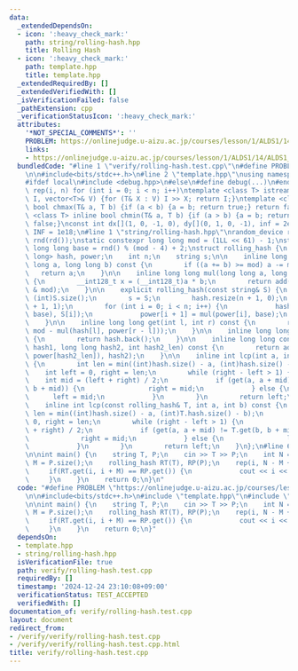 ```yaml
---
data:
  _extendedDependsOn:
  - icon: ':heavy_check_mark:'
    path: string/rolling-hash.hpp
    title: Rolling Hash
  - icon: ':heavy_check_mark:'
    path: template.hpp
    title: template.hpp
  _extendedRequiredBy: []
  _extendedVerifiedWith: []
  _isVerificationFailed: false
  _pathExtension: cpp
  _verificationStatusIcon: ':heavy_check_mark:'
  attributes:
    '*NOT_SPECIAL_COMMENTS*': ''
    PROBLEM: https://onlinejudge.u-aizu.ac.jp/courses/lesson/1/ALDS1/14/ALDS1_14_B
    links:
    - https://onlinejudge.u-aizu.ac.jp/courses/lesson/1/ALDS1/14/ALDS1_14_B
  bundledCode: "#line 1 \"verify/rolling-hash.test.cpp\"\n#define PROBLEM \"https://onlinejudge.u-aizu.ac.jp/courses/lesson/1/ALDS1/14/ALDS1_14_B\"\
    \n\n#include<bits/stdc++.h>\n#line 2 \"template.hpp\"\nusing namespace std;\n\
    #ifdef local\n#include <debug.hpp>\n#else\n#define debug(...)\n#endif\n#define\
    \ rep(i, n) for (int i = 0; i < n; i++)\ntemplate <class T> istream& operator>>(istream&\
    \ I, vector<T>& V) {for (T& X : V) I >> X; return I;}\ntemplate <class T> inline\
    \ bool chmax(T& a, T b) {if (a < b) {a = b; return true;} return false;}\ntemplate\
    \ <class T> inline bool chmin(T& a, T b) {if (a > b) {a = b; return true;} return\
    \ false;}\nconst int dx[](1, 0, -1, 0), dy[](0, 1, 0, -1), inf = 2e9; const long\
    \ INF = 1e18;\n#line 1 \"string/rolling-hash.hpp\"\nrandom_device rd;\nmt19937_64\
    \ rnd(rd());\nstatic constexpr long long mod = (1LL << 61) - 1;\nstatic const\
    \ long long base = rnd() % (mod - 4) + 2;\nstruct rolling_hash {\n    vector<long\
    \ long> hash, power;\n    int n;\n    string s;\n\n    inline long long add(long\
    \ long a, long long b) const {\n        if ((a += b) >= mod) a -= mod;\n     \
    \   return a;\n    }\n\n    inline long long mul(long long a, long long b) const\
    \ {\n        __int128_t x = (__int128_t)a * b;\n        return add(x >> 61, x\
    \ & mod);\n    }\n\n    explicit rolling_hash(const string& S) {\n        n =\
    \ (int)S.size();\n        s = S;\n        hash.resize(n + 1, 0);\n        power.resize(n\
    \ + 1, 1);\n        for (int i = 0; i < n; i++) {\n            hash[i + 1] = add(mul(hash[i],\
    \ base), S[i]);\n            power[i + 1] = mul(power[i], base);\n        }\n\
    \    }\n\n    inline long long get(int l, int r) const {\n        return add(hash[r],\
    \ mod - mul(hash[l], power[r - l]));\n    }\n\n    inline long long get() const\
    \ {\n        return hash.back();\n    }\n\n    inline long long connect(long long\
    \ hash1, long long hash2, int hash2_len) const {\n        return add(mul(hash1,\
    \ power[hash2_len]), hash2);\n    }\n\n    inline int lcp(int a, int b) const\
    \ {\n        int len = min((int)hash.size() - a, (int)hash.size() - b);\n    \
    \    int left = 0, right = len;\n        while (right - left > 1) {\n        \
    \    int mid = (left + right) / 2;\n            if (get(a, a + mid) != get(b,\
    \ b + mid)) {\n                right = mid;\n            } else {\n          \
    \      left = mid;\n            }\n        }\n        return left;\n    }\n\n\
    \    inline int lcp(const rolling_hash& T, int a, int b) const {\n        int\
    \ len = min((int)hash.size() - a, (int)T.hash.size() - b);\n        int left =\
    \ 0, right = len;\n        while (right - left > 1) {\n            int mid = (left\
    \ + right) / 2;\n            if (get(a, a + mid) != T.get(b, b + mid)) {\n   \
    \             right = mid;\n            } else {\n                left = mid;\n\
    \            }\n        }\n        return left;\n    }\n};\n#line 6 \"verify/rolling-hash.test.cpp\"\
    \n\nint main() {\n    string T, P;\n    cin >> T >> P;\n    int N = T.size(),\
    \ M = P.size();\n    rolling_hash RT(T), RP(P);\n    rep(i, N - M + 1) {\n   \
    \     if(RT.get(i, i + M) == RP.get()) {\n            cout << i << endl;\n   \
    \     }\n    }\n    return 0;\n}\n"
  code: "#define PROBLEM \"https://onlinejudge.u-aizu.ac.jp/courses/lesson/1/ALDS1/14/ALDS1_14_B\"\
    \n\n#include<bits/stdc++.h>\n#include \"template.hpp\"\n#include \"string/rolling-hash.hpp\"\
    \n\nint main() {\n    string T, P;\n    cin >> T >> P;\n    int N = T.size(),\
    \ M = P.size();\n    rolling_hash RT(T), RP(P);\n    rep(i, N - M + 1) {\n   \
    \     if(RT.get(i, i + M) == RP.get()) {\n            cout << i << endl;\n   \
    \     }\n    }\n    return 0;\n}"
  dependsOn:
  - template.hpp
  - string/rolling-hash.hpp
  isVerificationFile: true
  path: verify/rolling-hash.test.cpp
  requiredBy: []
  timestamp: '2024-12-24 23:10:08+09:00'
  verificationStatus: TEST_ACCEPTED
  verifiedWith: []
documentation_of: verify/rolling-hash.test.cpp
layout: document
redirect_from:
- /verify/verify/rolling-hash.test.cpp
- /verify/verify/rolling-hash.test.cpp.html
title: verify/rolling-hash.test.cpp
---
```

